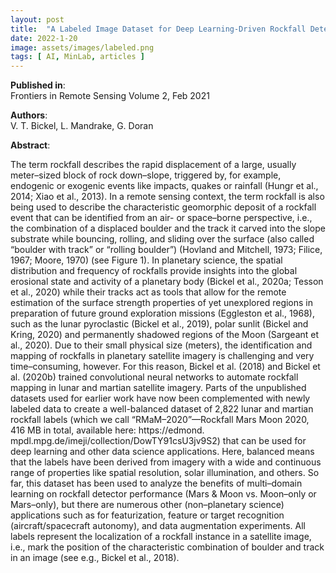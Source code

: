 ```yaml
---
layout: post
title:  "A Labeled Image Dataset for Deep Learning-Driven Rockfall Detection on the Moon and Mars"
date: 2022-1-20
image: assets/images/labeled.png
tags: [ AI, MinLab, articles ]
---
```


**Published in**:   
Frontiers in Remote Sensing Volume 2, Feb 2021

**Authors**:   
V. T. Bickel, L. Mandrake, G. Doran

**Abstract**:   

The term rockfall describes the rapid displacement of a large, usually meter–sized block of rock down–slope, triggered by, for example, endogenic or exogenic events like impacts, quakes or rainfall (Hungr et al., 2014; Xiao et al., 2013). In a remote sensing context, the term rockfall is also being used to describe the characteristic geomorphic deposit of a rockfall event that can be identified from an air- or space–borne perspective, i.e., the combination of a displaced boulder and the track it carved into the slope substrate while bouncing, rolling, and sliding over the surface (also called “boulder with track” or “rolling boulder”) (Hovland and Mitchell, 1973; Filice, 1967; Moore, 1970) (see Figure 1). In planetary science, the spatial distribution and frequency of rockfalls provide insights into the global erosional state and activity of a planetary body (Bickel et al., 2020a; Tesson et al., 2020) while their tracks act as tools that allow for the remote estimation of the surface strength properties of yet unexplored regions in preparation of future ground exploration missions (Eggleston et al., 1968), such as the lunar pyroclastic (Bickel et al., 2019), polar sunlit (Bickel and Kring, 2020) and permanently shadowed regions of the Moon (Sargeant et al., 2020). Due to their small physical size (meters), the identification and mapping of rockfalls in planetary satellite imagery is challenging and very time–consuming, however. For this reason, Bickel et al. (2018) and Bickel et al. (2020b) trained convolutional neural networks to automate rockfall mapping in lunar and martian satellite imagery. Parts of the unpublished datasets used for earlier work have now been complemented with newly labeled data to create a well-balanced dataset of 2,822 lunar and martian rockfall labels (which we call “RMaM–2020”—Rockfall Mars Moon 2020, 416 MB in total, available here: https://edmond. mpdl.mpg.de/imeji/collection/DowTY91csU3jv9S2) that can be used for deep learning and other data science applications. Here, balanced means that the labels have been derived from imagery with a wide and continuous range of properties like spatial resolution, solar illumination, and others. So far, this dataset has been used to analyze the benefits of multi–domain learning on rockfall detector performance (Mars & Moon vs. Moon–only or Mars–only), but there are numerous other (non–planetary science) applications such as for featurization, feature or target recognition (aircraft/spacecraft autonomy), and data augmentation experiments. All labels represent the localization of a rockfall instance in a satellite image, i.e., mark the position of the characteristic combination of boulder and track in an image (see e.g., Bickel et al., 2018).

